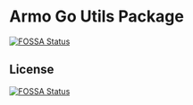 # Armo Go Utils Package
[![FOSSA Status](https://app.fossa.com/api/projects/git%2Bgithub.com%2Farmosec%2Futils-go.svg?type=shield)](https://app.fossa.com/projects/git%2Bgithub.com%2Farmosec%2Futils-go?ref=badge_shield)



## License
[![FOSSA Status](https://app.fossa.com/api/projects/git%2Bgithub.com%2Farmosec%2Futils-go.svg?type=large)](https://app.fossa.com/projects/git%2Bgithub.com%2Farmosec%2Futils-go?ref=badge_large)